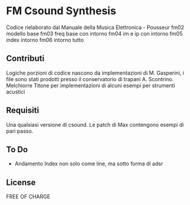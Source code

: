 # FM Csound Synthesis

Codice rielaborato dal Manuale della Musica Elettronica - Pousseur
fm02 modello base
fm03 freq base con intorno
fm04 im e ip con intorno
fm05 index intorno
fm06 intorno tutto


## Contributi

Logiche porzioni di codice nascono da implementazioni di M. Gasperini, i file sono stati prodotti presso il conservatorio di trapani A. Scontrino. 
Melchiorre Titone per implementazioni di alcuni esempi per strumenti acustici

## Requisiti

Una qualsiasi versione di csound. Le patch di Max contengono esempi di pari passo.

## To Do 
- Andamento Index non solo come line, ma sotto forma di adsr

## License

FREE OF CHARGE